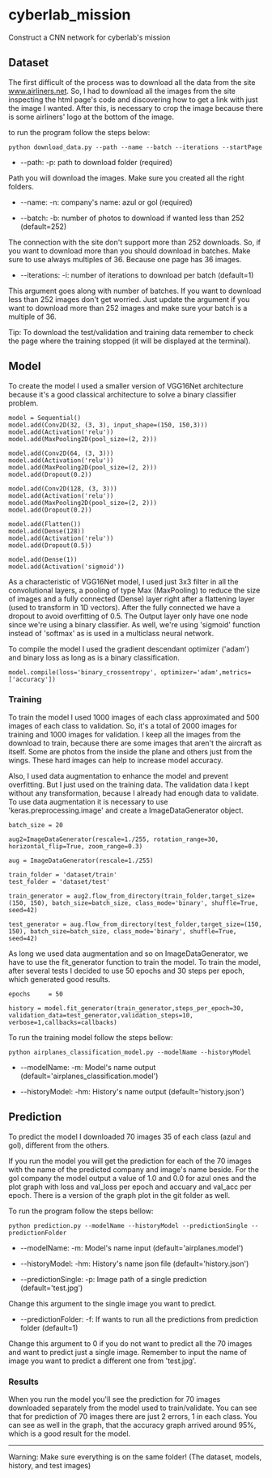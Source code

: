 # cyberlab_mission
Construct a CNN network for cyberlab's mission

## Dataset

The first difficult of the process was to download all the data from the site www.airliners.net. So, I had to download all the images from the site inspecting the html page's code and discovering how to get a link with just the image I wanted. After this, is necessary to crop the image because there is some airliners' logo at the bottom of the image.

to run the program follow the steps below:

```
python download_data.py --path --name --batch --iterations --startPage
```

* --path: -p: path to download folder (required)

Path you will download the images. Make sure you created all the right folders.

* --name: -n: company's name: azul or gol (required)

* --batch: -b: number of photos to download if wanted less than 252 (default=252)

The connection with the site don't support more than 252 downloads. So, if you want to download more than you should download in batches. Make sure to use always multiples of 36. Because one page has 36 images.

* --iterations: -i: number of iterations to download per batch (default=1)

This argument goes along with number of batches. If you want to download less than 252 images don't get worried. Just update the argument if you want to download more than 252 images and make sure your batch is a multiple of 36.

Tip: To download the test/validation and training data remember to check the page where the training stopped (it will be displayed at the terminal).

## Model

To create the model I used a smaller version of VGG16Net architecture because it's a good classical architecture to solve a binary classifier problem.

```
model = Sequential()
model.add(Conv2D(32, (3, 3), input_shape=(150, 150,3)))
model.add(Activation('relu'))
model.add(MaxPooling2D(pool_size=(2, 2)))

model.add(Conv2D(64, (3, 3)))
model.add(Activation('relu'))
model.add(MaxPooling2D(pool_size=(2, 2)))
model.add(Dropout(0.2))

model.add(Conv2D(128, (3, 3)))
model.add(Activation('relu'))
model.add(MaxPooling2D(pool_size=(2, 2)))
model.add(Dropout(0.2))

model.add(Flatten())
model.add(Dense(128))
model.add(Activation('relu'))
model.add(Dropout(0.5))

model.add(Dense(1))
model.add(Activation('sigmoid'))
```

As a characteristic of VGG16Net model, I used just 3x3 filter in all the convolutional layers, a pooling of type Max (MaxPooling) to reduce the size of images and a fully connected (Dense) layer right after a flattening layer (used to transform in 1D vectors). After the fully connected we have a dropout to avoid overfitting of 0.5. The Output layer only have one node since we're using a binary classifier. As well, we're using 'sigmoid' function instead of 'softmax' as is used in a multiclass neural network.

To compile the model I used the gradient descendant optimizer ('adam') and binary loss as long as is a binary classification.

```
model.compile(loss='binary_crossentropy', optimizer='adam',metrics=['accuracy'])
```

### Training

To train the model I used 1000 images of each class approximated and 500 images of each class to validation. So, it's a total of 2000 images for training and 1000 images for validation. I keep all the images from the download to train, because there are some images that aren't the aircraft as itself. Some are photos from the inside the plane and others just from the wings. These hard images can help to increase model accuracy.

Also, I used data augmentation to enhance the model and prevent overfitting. But I just used on the training data. The validation data I kept without any transformation, because I already had enough data to validate. To use data augmentation it is necessary to use 'keras.preprocessing.image' and create a ImageDataGenerator object.

```
batch_size = 20

aug2=ImageDataGenerator(rescale=1./255, rotation_range=30, horizontal_flip=True, zoom_range=0.3)
                    
aug = ImageDataGenerator(rescale=1./255)

train_folder = 'dataset/train'
test_folder = 'dataset/test'

train_generator = aug2.flow_from_directory(train_folder,target_size=(150, 150), batch_size=batch_size, class_mode='binary', shuffle=True, seed=42)

test_generator = aug.flow_from_directory(test_folder,target_size=(150, 150), batch_size=batch_size, class_mode='binary', shuffle=True, seed=42)
```

As long we used data augmentation and so on ImageDataGenerator, we have to use the fit_generator function to train the model. To train the model, after several tests I decided to use 50 epochs and 30 steps per epoch, which generated good results.

```
epochs     = 50

history = model.fit_generator(train_generator,steps_per_epoch=30, validation_data=test_generator,validation_steps=10, verbose=1,callbacks=callbacks)
```

To run the training model follow the steps bellow:

```
python airplanes_classification_model.py --modelName --historyModel
```

* --modelName: -m: Model's name output (default='airplanes_classification.model')

* --historyModel: -hm: History's name output (default='history.json')

## Prediction

To predict the model I downloaded 70 images 35 of each class (azul and gol), different from the others.

If you run the model you will get the prediction for each of the 70 images with the name of the predicted company and image's name beside. For the gol company the model output a value of 1.0 and 0.0 for azul ones and the plot graph with loss and val_loss per epoch and accuary and val_acc per epoch. There is a version of the graph plot in the git folder as well.

To run the program follow the steps bellow:

```
python prediction.py --modelName --historyModel --predictionSingle --predictionFolder
```

* --modelName: -m: Model's name input (default='airplanes.model')

* --historyModel: -hm: History's name json file (default='history.json')

* --predictionSingle: -p: Image path of a single prediction (default='test.jpg')

Change this argument to the single image you want to predict.

* --predictionFolder: -f: If wants to run all the predictions from prediction folder (default=1)

Change this argument to 0 if you do not want to predict all the 70 images and want to predict just a single image. Remember to input the name of image you want to predict a different one from 'test.jpg'.

### Results

When you run the model you'll see the prediction for 70 images downloaded separately from the model used to train/validate. You can see that for prediction of 70 images there are just 2 errors, 1 in each class. You can see as well in the graph, that the accuracy graph arrived around 95%, which is a good result for the model.

--------------------------------------------------------------------------------------

Warning: Make sure everything is on the same folder! (The dataset, models, history, and test images)






